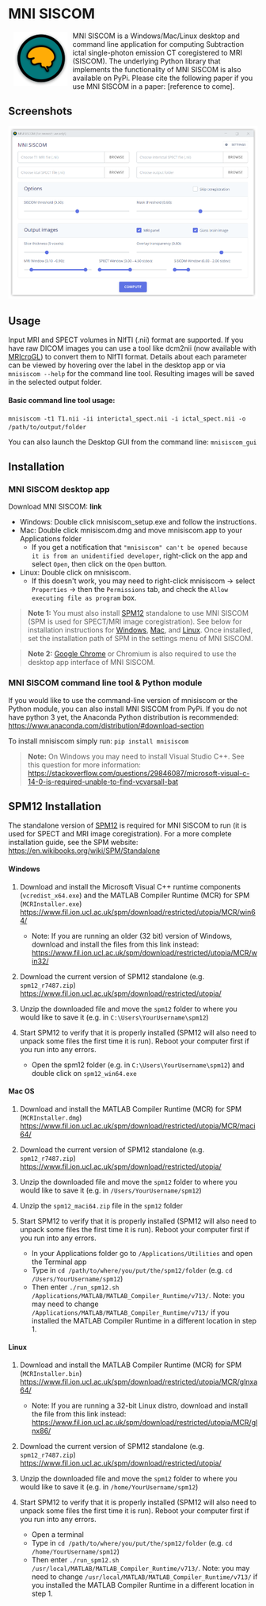 # MNI SISCOM

<img src="icons/icon-gen/favicon-120.png?raw=true" align="left" height="110" width="110" hspace="10">

MNI SISCOM is a Windows/Mac/Linux desktop and command line application for computing Subtraction ictal single-photon emission CT coregistered to MRI (SISCOM). The underlying Python library that implements the functionality of MNI SISCOM is also available on PyPi. Please cite the following paper if you use MNI SISCOM in a paper: [reference to come].

## Screenshots

![meningioma.app](icons/mnisiscom_screenshot.png?raw=true)

## Usage

Input MRI and SPECT volumes in NIfTI (.nii) format are supported. If you have raw DICOM images you can use a tool like dcm2nii (now available with [MRIcroGL](https://www.nitrc.org/projects/mricrogl/)) to convert them to NIfTI format. Details about each parameter can be viewed by hovering over the label in the desktop app or via `mnisiscom --help` for the command line tool. Resulting images will be saved in the selected output folder.

#### Basic command line tool usage:

`mnisiscom -t1 T1.nii -ii interictal_spect.nii -i ictal_spect.nii -o /path/to/output/folder`

You can also launch the Desktop GUI from the command line:
`mnisiscom_gui`

## Installation

### MNI SISCOM desktop app

Download MNI SISCOM: **link**

- Windows: Double click mnisiscom_setup.exe and follow the instructions.
- Mac: Double click mnisiscom.dmg and move mnisiscom.app to your Applications folder
  - If you get a notification that `"mnisiscom" can't be opened because it is from an unidentified developer`, right-click on the app and select `Open`, then click on the `Open` button.
- Linux: Double click on mnisiscom.
  - If this doesn't work, you may need to right-click mnisiscom -> select `Properties` -> then the `Permissions` tab, and check the `Allow executing file as program` box.

> **Note 1:** You must also install [SPM12](https://www.fil.ion.ucl.ac.uk/spm/) standalone to use MNI SISCOM (SPM is used for SPECT/MRI image coregistration). See below for installation instructions for [Windows](####Windows), [Mac](####Mac-OS), and [Linux](####Linux). Once installed, set the installation path of SPM in the settings menu of MNI SISCOM.

> **Note 2:** [Google Chrome](https://www.google.com/chrome/) or Chromium is also required to use the desktop app interface of MNI SISCOM.

### MNI SISCOM command line tool & Python module

If you would like to use the command-line version of mnisiscom or the Python module, you can also install MNI SISCOM from PyPi. If you do not have python 3 yet, the Anaconda Python distribution is recommended: https://www.anaconda.com/distribution/#download-section 

To install mnisiscom simply run:
`pip install mnisiscom`

> **Note:** On Windows you may need to install Visual Studio C++. See this question for more information: https://stackoverflow.com/questions/29846087/microsoft-visual-c-14-0-is-required-unable-to-find-vcvarsall-bat

## SPM12 Installation

The standalone version of [SPM12](https://www.fil.ion.ucl.ac.uk/spm/) is required for MNI SISCOM to run (it is used for SPECT and MRI image coregistration). For a more complete installation guide, see the SPM website: https://en.wikibooks.org/wiki/SPM/Standalone

#### Windows

1. Download and install the Microsoft Visual C++ runtime components (`vcredist_x64.exe`) and the MATLAB Compiler Runtime (MCR) for SPM (`MCRInstaller.exe`)
https://www.fil.ion.ucl.ac.uk/spm/download/restricted/utopia/MCR/win64/
    - Note: If you are running an older (32 bit) version of Windows, download and install the files from this link instead: https://www.fil.ion.ucl.ac.uk/spm/download/restricted/utopia/MCR/win32/

2. Download the current version of SPM12 standalone (e.g. `spm12_r7487.zip`)
https://www.fil.ion.ucl.ac.uk/spm/download/restricted/utopia/

3. Unzip the downloaded file and move the `spm12` folder to where you would like to save it (e.g. in `C:\Users\YourUsername\spm12`)

4. Start SPM12 to verify that it is properly installed (SPM12 will also need to unpack some files the first time it is run). Reboot your computer first if you run into any errors.
    - Open the spm12 folder (e.g. in `C:\Users\YourUsername\spm12`) and double click on `spm12_win64.exe`

#### Mac OS

1. Download and install the MATLAB Compiler Runtime (MCR) for SPM (`MCRInstaller.dmg`)
https://www.fil.ion.ucl.ac.uk/spm/download/restricted/utopia/MCR/maci64/

2. Download the current version of SPM12 standalone (e.g. `spm12_r7487.zip`)
https://www.fil.ion.ucl.ac.uk/spm/download/restricted/utopia/

3. Unzip the downloaded file and move the `spm12` folder to where you would like to save it (e.g. in `/Users/YourUsername/spm12`)

4. Unzip the `spm12_maci64.zip` file in the `spm12` folder

5. Start SPM12 to verify that it is properly installed (SPM12 will also need to unpack some files the first time it is run). Reboot your computer first if you run into any errors.
    - In your Applications folder go to `/Applications/Utilities` and open the Terminal app
    - Type in `cd /path/to/where/you/put/the/spm12/folder` (e.g. `cd /Users/YourUsername/spm12`)
    - Then enter `./run_spm12.sh /Applications/MATLAB/MATLAB_Compiler_Runtime/v713/`. Note: you may need to change `/Applications/MATLAB/MATLAB_Compiler_Runtime/v713/` if you installed the MATLAB Compiler Runtime in a different location in step 1.

#### Linux

1. Download and install the MATLAB Compiler Runtime (MCR) for SPM (`MCRInstaller.bin`)
https://www.fil.ion.ucl.ac.uk/spm/download/restricted/utopia/MCR/glnxa64/
    - Note: If you are running a 32-bit Linux distro, download and install the file from this link instead: https://www.fil.ion.ucl.ac.uk/spm/download/restricted/utopia/MCR/glnx86/

2. Download the current version of SPM12 standalone (e.g. `spm12_r7487.zip`)
https://www.fil.ion.ucl.ac.uk/spm/download/restricted/utopia/

3. Unzip the downloaded file and move the `spm12` folder to where you would like to save it (e.g. in `/home/YourUsername/spm12`)

4. Start SPM12 to verify that it is properly installed (SPM12 will also need to unpack some files the first time it is run). Reboot your computer first if you run into any errors.
    - Open a terminal
    - Type in `cd /path/to/where/you/put/the/spm12/folder` (e.g. `cd /home/YourUsername/spm12`)
    - Then enter `./run_spm12.sh /usr/local/MATLAB/MATLAB_Compiler_Runtime/v713/`. Note: you may need to change `/usr/local/MATLAB/MATLAB_Compiler_Runtime/v713/` if you installed the MATLAB Compiler Runtime in a different location in step 1.
